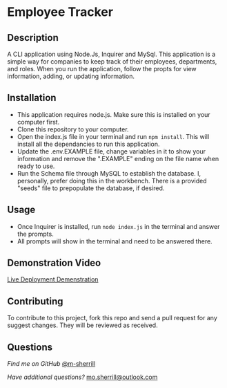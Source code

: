 # Employee Tracker

## Description

A CLI application using Node.Js, Inquirer and MySql. This application is a simple way for companies to keep track of their employees, departments, and roles. When you run the application, follow the propts for view information, adding, or updating information. 

## Installation

- This application requires node.js. Make sure this is installed on your computer first.
- Clone this repository to your computer. 
- Open the index.js file in your terminal and run ```npm install```. This will install all the dependancies to run this application.
- Update the .env.EXAMPLE file, change variables in it to show your information and remove the ".EXAMPLE" ending on the file name when ready to use. 
- Run the Schema file through MySQL to establish the database. I, personally, prefer doing this in the workbench. There is a provided "seeds" file to prepopulate the database, if desired.  

## Usage

- Once Inquirer is installed, run ```node index.js``` in the terminal and answer the prompts.
- All prompts will show in the terminal and need to be answered there. 

## Demonstration Video

[Live Deployment Demenstration](https://youtu.be/qXdDdQs3Qnk)

## Contributing
  
To contribute to this project, fork this repo and send a pull request for any suggest changes. They will be reviewed as received.
      
## Questions

*Find me on GitHub* [@m-sherrill](https://github.com/m-sherrill)

*Have additional questions?* mo.sherrill@outlook.com

